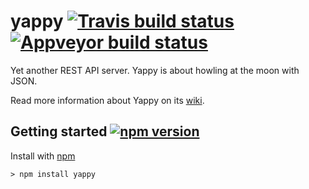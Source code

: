 # yappy [![Travis build status](https://travis-ci.org/richardschneider/yappy.svg)](https://travis-ci.org/richardschneider/yappy) [![Appveyor build status](https://ci.appveyor.com/api/projects/status/af2mlh70o5bq5g9r?svg=true)](https://ci.appveyor.com/project/richardschneider/ecom)

Yet another REST API server. Yappy is about howling at the moon with JSON.

Read more information about Yappy on its [wiki](https://github.com/richardschneider/yappy/wiki).

## Getting started [![npm version](https://badge.fury.io/js/yappy.svg)](https://badge.fury.io/js/yappy)

Install with [npm](http://blog.npmjs.org/post/85484771375/how-to-install-npm)

    > npm install yappy

